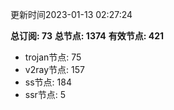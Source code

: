 更新时间2023-01-13 02:27:24

**总订阅: 73**
**总节点: 1374**
**有效节点: 421**
- trojan节点: 75
- v2ray节点: 157
- ss节点: 184
- ssr节点: 5
